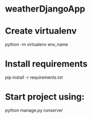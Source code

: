 # weatherDjangoApp

# Create virtualenv
python -m virtualenv env_name

# Install requirements
pip install -r requirements.txt


# Start project using:
python manage.py runserver






